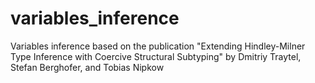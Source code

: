 # variables_inference
Variables inference based on the publication "Extending Hindley-Milner Type Inference with  Coercive Structural Subtyping" by Dmitriy Traytel, Stefan Berghofer, and Tobias Nipkow

